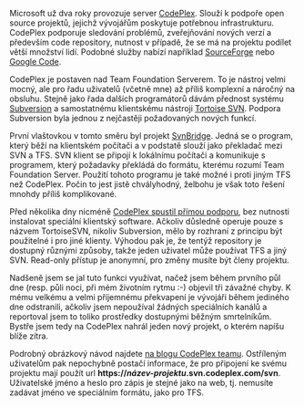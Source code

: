 <!-- dcterms:identifier = aspnetcz#209 -->
<!-- dcterms:title = CodePlex podporuje TortoiseSVN – tentokrát doopravdy -->
<!-- dcterms:abstract = Microsoft už dva roky provozuje server CodePlex. Slouží k podpoře open source projektů, jejichž vývojářům poskytuje potřebnou infrastrukturu. Podpora pro Subversion byla jedním z nejčastejších požadavků. Po nesmělých klientských řešení nyní CodePlex podporuje Subversion nativně. -->
<!-- np9:categoryId = 7 -->
<!-- x4w:category = Software -->
<!-- np9:authorId = 1 -->
<!-- np9:authorEmail = michal.valasek@altairis.cz -->
<!-- dcterms:creator = Michal Altair Valášek -->
<!-- dcterms:created = 2008-09-17T01:16:14.183+02:00 -->
<!-- dcterms:dateAccepted = 2008-09-17T01:16:14.183+02:00 -->

Microsoft už dva roky provozuje server [CodePlex](http://www.codeplex.com/). Slouží k podpoře open source projektů, jejichž vývojářům poskytuje potřebnou infrastrukturu. CodePlex podporuje sledování problémů, zveřejňování nových verzí a především code repository, nutnost v případě, že se má na projektu podílet větší množství lidí. Podobné služby nabízí například [SourceForge](http://www.sourceforge.net/) nebo [Google Code](http://code.google.com/hosting/).

CodePlex je postaven nad Team Foundation Serverem. To je nástroj velmi mocný, ale pro řadu uživatelů (včetně mne) až příliš komplexní a náročný na obsluhu. Stejně jako řada dalších programátorů dávám přednost systému [Subversion](http://subversion.tigris.org/) a samostatnému klientskému nástroji [Tortoise SVN](http://tortoisesvn.tigris.org/). Podpora Subversion byla jednou z nejčastěji požadovaných nových funkcí.

První vlaštovkou v tomto směru byl projekt [SvnBridge](http://www.codeplex.com/SvnBridge/). Jedná se o program, který běží na klientském počítači a v podstatě slouží jako překladač mezi SVN a TFS. SVN klient se připojí k lokálnímu počítači a komunikuje s programem, který požadavky překládá do formátu, kterému rozumí Team Foundation Server. Použití tohoto programu je také možné i proti jiným TFS než CodePlex. Počin to jest jistě chvályhodný, želbohu je však toto řešení mnohdy příliš komplikované.

Před několika dny nicméně [CodePlex spustil přímou podporu](http://blogs.msdn.com/codeplex/archive/2008/09/14/codeplex-launches-support-for-tortoisesvn.aspx), bez nutnosti instalovat speciální klientský software. Ačkoliv důsledně operuje pouze s názvem TortoiseSVN, nikoliv Subversion, mělo by rozhraní z principu být použitelné i pro jiné klienty. Výhodou pak je, že tentýž repository je dostupný různými způsoby, takže jeden uživatel může používat TFS a jiný SVN. Read-only přístup je anonymní, pro změny musíte být členy projektu.

Nadšeně jsem se jal tuto funkci využívat, načež jsem během prvního půl dne (resp. půli noci, při mém životním rytmu :-) objevil tři závažné chyby. K mému velkému a velmi příjemnému překvapení je vývojáři během jediného dne odstranili, ačkoliv jsem nepoužíval žádných speciálních kanálů a reportoval jsem to toliko prostředky dostupnými běžným smrtelníkům. Bystře jsem tedy na CodePlex nahrál jeden nový projekt, o kterém napíšu blíže zítra.

Podrobný obrázkový návod najdete [na blogu CodePlex teamu](http://blogs.msdn.com/codeplex/archive/2008/09/14/codeplex-launches-support-for-tortoisesvn.aspx). Ostříleným uživatelům pak nepochybně postačí informace, že pro připojení ke svému projektu mají použít url **https://*název-projektu*.svn.codeplex.com/svn**. Uživatelské jméno a heslo pro zápis je stejné jako na web, tj. nemusíte zadávat jméno ve speciálním formátu, jako pro TFS.
